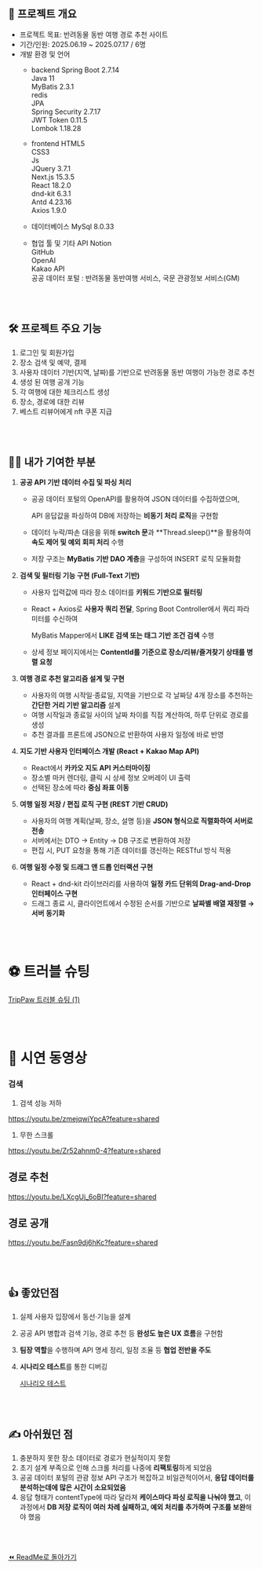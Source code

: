 ## 📜 프로젝트 개요

- 프로젝트 목표: 반려동물 동반 여행 경로 추천 사이트
- 기간/인원: 2025.06.19 ~ 2025.07.17 / 6명
- 개발 환경 및 언어
    - backend
        Spring Boot 2.7.14 <br />
        Java 11 <br />
        MyBatis 2.3.1 <br />
        redis <br />
        JPA  <br />
        Spring Security 2.7.17 <br />
        JWT Token 0.11.5 <br />
        Lombok 1.18.28 <br />
        
    - frontend
        HTML5 <br />
        CSS3 <br />
        Js <br />
        JQuery  3.7.1 <br />
        Next.js 15.3.5 <br />
        React 18.2.0 <br />
        dnd-kit 6.3.1 <br />
        Antd 4.23.16 <br />
        Axios 1.9.0 <br />
        
    - 데이터베이스
        MySql 8.0.33 <br />
        
    - 협업 툴 및 기타 API
        Notion <br />
        GitHub <br />
        OpenAI <br />
        Kakao API <br />
        공공 데이터 포털 : 반려동물 동반여행 서비스, 국문 관광정보 서비스(GM) <br />


<br />
<br />

## 🛠️ 프로젝트 주요 기능

1. 로그인 및 회원가입
2. 장소 검색 및 예약, 결제
3. 사용자 데이터 기반(지역, 날짜)를 기반으로 반려동물 동반 여행이 가능한 경로 추천
4. 생성 된 여행 공개 기능
5. 각 여행에 대한 체크리스트 생성
6. 장소, 경로에 대한 리뷰
7. 베스트 리뷰어에게 nft 쿠폰 지급

<br />
<br />

## 👩‍💻 내가 기여한 부분

1. **공공 API 기반 데이터 수집 및 파싱 처리**
    - 공공 데이터 포털의 OpenAPI를 활용하여 JSON 데이터를 수집하였으며,
        
        API 응답값을 파싱하여 DB에 저장하는 **비동기 처리 로직**을 구현함
        
    - 데이터 누락/파손 대응을 위해 **switch 문**과 **Thread.sleep()**을 활용하여 **속도 제어 및 예외 회피 처리** 수행
    - 저장 구조는 **MyBatis 기반 DAO 계층**을 구성하여 INSERT 로직 모듈화함
    
2. **검색 및 필터링 기능 구현 (Full-Text 기반)**
    - 사용자 입력값에 따라 장소 데이터를 **키워드 기반으로 필터링**
    - React + Axios로 **사용자 쿼리 전달**, Spring Boot Controller에서 쿼리 파라미터를 수신하여
        
        MyBatis Mapper에서 **LIKE 검색 또는 태그 기반 조건 검색** 수행
        
    - 상세 정보 페이지에서는 **ContentId를 기준으로 장소/리뷰/즐겨찾기 상태를 병렬 요청**
    
3. **여행 경로 추천 알고리즘 설계 및 구현**
    - 사용자의 여행 시작일·종료일, 지역을 기반으로 각 날짜당 4개 장소를 추천하는 **간단한 거리 기반 알고리즘** 설계
    - 여행 시작일과 종료일 사이의 날짜 차이를 직접 계산하여, 하루 단위로 경로를 생성
    - 추천 결과를 프론트에 JSON으로 반환하여 사용자 일정에 바로 반영
    
4. **지도 기반 사용자 인터페이스 개발 (React + Kakao Map API)**
    - React에서 **카카오 지도 API 커스터마이징**
    - 장소별 마커 렌더링, 클릭 시 상세 정보 오버레이 UI 출력
    - 선택된 장소에 따라 **중심 좌표 이동**
    
5. **여행 일정 저장 / 편집 로직 구현 (REST 기반 CRUD)**
    - 사용자의 여행 계획(날짜, 장소, 설명 등)을 **JSON 형식으로 직렬화하여 서버로 전송**
    - 서버에서는 DTO → Entity → DB 구조로 변환하여 저장
    - 편집 시, PUT 요청을 통해 기존 데이터를 갱신하는 RESTful 방식 적용
    
6. **여행 일정 수정 및 드래그 앤 드롭 인터랙션 구현**
    - React + dnd-kit 라이브러리를 사용하여 **일정 카드 단위의 Drag-and-Drop 인터페이스 구현**
    - 드래그 종료 시, 클라이언트에서 수정된 순서를 기반으로 **날짜별 배열 재정렬 → 서버 동기화**

<br />
<br />

# ⚽ 트러블 슈팅

[TripPaw 트러블 슈팅 (1)](https://www.notion.so/2416ee8f3de980cb9cc1ff1099260e3d?pvs=21)

<br />
<br />

# 🎥 시연 동영상

### 검색

1. 검색 성능 저하

https://youtu.be/zmejqwiYpcA?feature=shared

1. 무한 스크롤 

https://youtu.be/Zr52ahnm0-4?feature=shared



## 경로 추천

https://youtu.be/LXcgUj_6oBI?feature=shared



## 경로 공개

https://youtu.be/Fasn9dj6hKc?feature=shared


<br />
<br />


## 👍 좋았던점

1. 실제 사용자 입장에서 동선·기능을 설계
2. 공공 API 병합과 검색 기능, 경로 추천 등 **완성도 높은 UX 흐름**을 구현함
3. **팀장 역할**을 수행하며 API 명세 정리, 일정 조율 등 **협업 전반을 주도**
4. **시나리오 테스트**를 통한 디버깅
    
    [시나리오 테스트](https://www.notion.so/23d6ee8f3de980acb317d4b169b2b69c?pvs=21)

<br />
<br />

## ✍️ 아쉬웠던 점

1. 충분하지 못한 장소 데이터로 경로가 현실적이지 못함
2. 초기 설계 부족으로 인해 스크롤 처리를 나중에 **리팩토링**하게 되었음 
3. 공공 데이터 포털의 관광 정보 API 구조가 복잡하고 비일관적이어서, **응답 데이터를 분석하는데에 많은 시간이 소요되었음**
4. 응답 형태가 contentType에 따라 달라져 **케이스마다 파싱 로직을 나눠야 했고**, 이 과정에서 **DB 저장 로직이 여러 차례 실패하고, 예외 처리를 추가하며 구조를 보완**해야 했음

<br />
<br />

[⏪ ReadMe로 돌아가기](https://github.com/syeon279/portfolio/blob/main/README.md)
